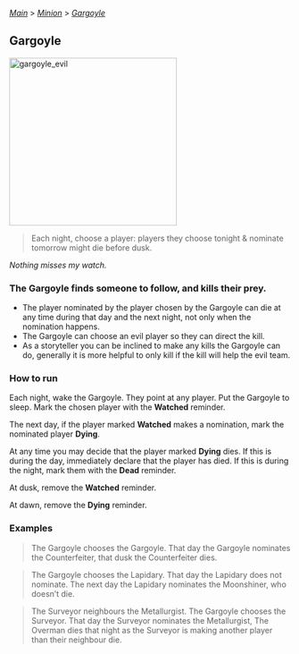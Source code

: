 [*Main*](https://github.com/PowerofMoll/Mining-Timing---A-fancreation-to-Blood-on-the-Clocktower/blob/main/README.md) > [_Minion_](https://github.com/PowerofMoll/Mining-Timing---A-fancreation-to-Blood-on-the-Clocktower/blob/main/Minion/README.md) > [_Gargoyle_](https://github.com/PowerofMoll/Mining-Timing---A-fancreation-to-Blood-on-the-Clocktower/blob/main/Minion/Gargoyle/README.md)

## Gargoyle
<img src="https://github.com/user-attachments/assets/1179e016-7b99-423c-bdc5-6f4c2f1914b9" alt="gargoyle_evil" width="300" height="300">

> Each night, choose a player: players they choose tonight & nominate tomorrow might die before dusk.

*Nothing misses my watch.*

### **The Gargoyle finds someone to follow, and kills their prey.**
- The player nominated by the player chosen by the Gargoyle can die at any time during that day and the next night, not only when the nomination happens.
- The Gargoyle can choose an evil player so they can direct the kill.
- As a storyteller you can be inclined to make any kills the Gargoyle can do, generally it is more helpful to only kill if the kill will help the evil team.

### How to run
Each night, wake the Gargoyle. They point at any player. Put the Gargoyle to sleep. Mark the chosen player with the **Watched** reminder. 

The next day, if the player marked **Watched** makes a nomination, mark the nominated player **Dying**. 

At any time you may decide that the player marked **Dying** dies. If this is during the day, immediately declare that the player has died. If this is during the night, mark them with the **Dead** reminder.

At dusk, remove the **Watched** reminder.

At dawn, remove the **Dying** reminder.

### Examples
> The Gargoyle chooses the Gargoyle. That day the Gargoyle nominates the Counterfeiter, that dusk the Counterfeiter dies.

> The Gargoyle chooses the Lapidary. That day the Lapidary does not nominate. The next day the Lapidary nominates the Moonshiner, who doesn’t die.

> The Surveyor neighbours the Metallurgist. The Gargoyle chooses the Surveyor. That day the Surveyor nominates the Metallurgist, The Overman dies that night as the Surveyor is making another player than their neighbour die.
